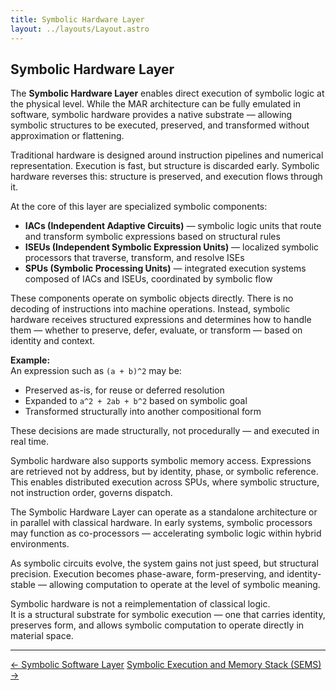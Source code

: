 ```yaml
---
title: Symbolic Hardware Layer
layout: ../layouts/Layout.astro
---
```


## Symbolic Hardware Layer

The **Symbolic Hardware Layer** enables direct execution of symbolic logic at the physical level. While the MAR architecture can be fully emulated in software, symbolic hardware provides a native substrate — allowing symbolic structures to be executed, preserved, and transformed without approximation or flattening.

Traditional hardware is designed around instruction pipelines and numerical representation. Execution is fast, but structure is discarded early. Symbolic hardware reverses this: structure is preserved, and execution flows through it.

At the core of this layer are specialized symbolic components:

- **IACs (Independent Adaptive Circuits)** — symbolic logic units that route and transform symbolic expressions based on structural rules  
- **ISEUs (Independent Symbolic Expression Units)** — localized symbolic processors that traverse, transform, and resolve ISEs  
- **SPUs (Symbolic Processing Units)** — integrated execution systems composed of IACs and ISEUs, coordinated by symbolic flow

These components operate on symbolic objects directly. There is no decoding of instructions into machine operations. Instead, symbolic hardware receives structured expressions and determines how to handle them — whether to preserve, defer, evaluate, or transform — based on identity and context.

**Example:**  
An expression such as `(a + b)^2` may be:

- Preserved as-is, for reuse or deferred resolution  
- Expanded to `a^2 + 2ab + b^2` based on symbolic goal  
- Transformed structurally into another compositional form

These decisions are made structurally, not procedurally — and executed in real time.

Symbolic hardware also supports symbolic memory access. Expressions are retrieved not by address, but by identity, phase, or symbolic reference. This enables distributed execution across SPUs, where symbolic structure, not instruction order, governs dispatch.

The Symbolic Hardware Layer can operate as a standalone architecture or in parallel with classical hardware. In early systems, symbolic processors may function as co-processors — accelerating symbolic logic within hybrid environments.

As symbolic circuits evolve, the system gains not just speed, but structural precision. Execution becomes phase-aware, form-preserving, and identity-stable — allowing computation to operate at the level of symbolic meaning.

Symbolic hardware is not a reimplementation of classical logic.  
It is a structural substrate for symbolic execution — one that carries identity, preserves form, and allows symbolic computation to operate directly in material space.

---

<div class="flex justify-between text-sm text-gray-600 mt-12">
  <a href="/software" class="no-underline hover:underline">← Symbolic Software Layer</a>
  <a href="/sems" class="no-underline hover:underline">Symbolic Execution and Memory Stack (SEMS) →</a>
</div>
